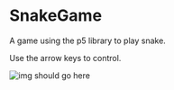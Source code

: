 # SnakeGame

A game using the p5 library to play snake.

Use the arrow keys to control.

![img should go here](https://gitlab.com/willmac321/SnakeGame/raw/master/Capture.JPG)
